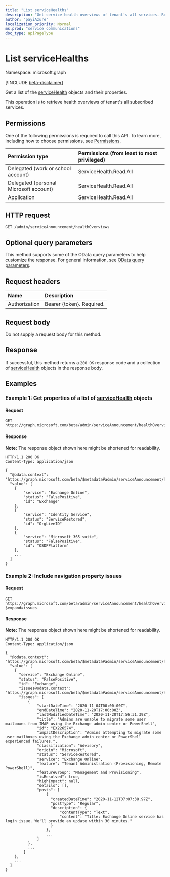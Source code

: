 ```yaml
---
title: "List serviceHealths"
description: "Get service health overviews of tenant's all services. Returns a list of the serviceHealth objects and their properties."
author: "payiAzure"
localization_priority: Normal
ms.prod: "service communications"
doc_type: apiPageType
---
```


# List serviceHealths
Namespace: microsoft.graph

[!INCLUDE [beta-disclaimer](../../includes/beta-disclaimer.md)]

Get a list of the [serviceHealth](../resources/servicehealth.md) objects and their properties.

This operation is to retrieve health overviews of tenant's all subscribed services.

## Permissions
One of the following permissions is required to call this API. To learn more, including how to choose permissions, see [Permissions](/graph/permissions-reference).

|Permission type|Permissions (from least to most privileged)|
|:---|:---|
|Delegated (work or school account)|ServiceHealth.Read.All|
|Delegated (personal Microsoft account)|ServiceHealth.Read.All|
|Application|ServiceHealth.Read.All|

## HTTP request

<!-- {
  "blockType": "ignored"
}
-->
``` http
GET /admin/serviceAnnouncement/healthOverviews
```

## Optional query parameters
This method supports some of the OData query parameters to help customize the response. For general information, see [OData query parameters](/graph/query-parameters).

## Request headers
|Name|Description|
|:---|:---|
|Authorization|Bearer {token}. Required.|

## Request body
Do not supply a request body for this method.

## Response

If successful, this method returns a `200 OK` response code and a collection of [serviceHealth](../resources/servicehealth.md) objects in the response body.

## Examples

### Example 1: Get properties of a list of [serviceHealth](../resources/servicehealth.md) objects

#### Request
<!-- {
  "blockType": "request",
  "name": "list_servicehealth"
}
-->
``` http
GET https://graph.microsoft.com/beta/admin/serviceAnnouncement/healthOverviews
```

#### Response
**Note:** The response object shown here might be shortened for readability.
<!-- {
  "blockType": "response",
  "truncated": true,
  "@odata.type": "Collection(microsoft.graph.serviceHealth)"
}
-->
``` http
HTTP/1.1 200 OK
Content-Type: application/json

{
  "@odata.context": "https://graph.microsoft.com/beta/$metadata#admin/serviceAnnouncement/healthOverviews",
  "value": [
    {
        "service": "Exchange Online",
        "status": "FalsePositive",
        "id": "Exchange"
    },
    {
        "service": "Identity Service",
        "status": "ServiceRestored",
        "id": "OrgLiveID"
    },
    {
        "service": "Microsoft 365 suite",
        "status": "FalsePositive",
        "id": "OSDPPlatform"
    },
    ...
  ]
}
```

### Example 2: Include navigation property issues

#### Request
<!-- {
  "blockType": "request",
  "name": "list_servicehealth"
}
-->

``` http
GET https://graph.microsoft.com/beta/admin/serviceAnnouncement/healthOverviews?$expand=issues
```

#### Response
**Note:** The response object shown here might be shortened for readability.
<!-- {
  "blockType": "response",
  "truncated": true,
  "@odata.type": "Collection(microsoft.graph.serviceHealth)"
}
-->
``` http
HTTP/1.1 200 OK
Content-Type: application/json

{
  "@odata.context": "https://graph.microsoft.com/beta/$metadata#admin/serviceAnnouncement/healthOverviews(issues())",
  "value": [
    {
      "service": "Exchange Online",
      "status": "FalsePositive",
      "id": "Exchange",
      "issues@odata.context": "https://graph.microsoft.com/beta/$metadata#admin/serviceAnnouncement/healthOverviews('OrgLiveID')/issues",
      "issues": [
          {
              "startDateTime": "2020-11-04T00:00:00Z",
              "endDateTime": "2020-11-20T17:00:00Z",
              "lastModifiedDateTime": "2020-11-20T17:56:31.39Z",
              "title": "Admins are unable to migrate some user mailboxes from IMAP using the Exchange admin center or PowerShell",
              "id": "EX226574",
              "impactDescription": "Admins attempting to migrate some user mailboxes using the Exchange admin center or PowerShell experienced failures.",
              "classification": "Advisory",
              "origin": "Microsoft",
              "status": "ServiceRestored",
              "service": "Exchange Online",
              "feature": "Tenant Administration (Provisioning, Remote PowerShell)",
              "featureGroup": "Management and Provisioning",
              "isResolved": true,
              "highImpact": null,
              "details": [],
              "posts": [
                  {
                    "createdDateTime": "2020-11-12T07:07:38.97Z",
                    "postType": "Regular",
                    "description": {
                        "contentType": "Text",
                        "content": "Title: Exchange Online service has login issue. We'll provide an update within 30 minutes."
                    }
                  },
                  ...
              ]
          },
          ...
        ]
    },
    ...
  ]
}
```
